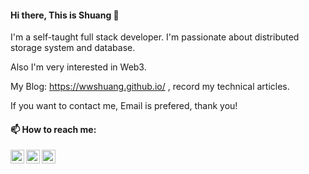 #### Hi there, This is Shuang 👋

I'm a self-taught full stack developer. I'm passionate about distributed storage system and database. 

Also I'm very interested in Web3.

My Blog: https://wwshuang.github.io/ , record my technical articles.

If you want to contact me, Email is prefered, thank you!

#### 📫 How to reach me:  

<a href="https://twitter.com/galaxycloude111">
  <img align="left" alt="wwShuang Twitter" width="22px" src="https://raw.githubusercontent.com/peterthehan/peterthehan/master/assets/twitter.svg" />
</a>
<a href="https://www.linkedin.com/in/shuang-g-214704127/">
  <img align="left" alt="Shuang's LinkedIN" width="22px" src="https://raw.githubusercontent.com/peterthehan/peterthehan/master/assets/linkedin.svg" />
</a>

<a href="https://stackoverflow.com/users/14174580/shuangww">
  <img align="left" alt="Shuang's Stack Overflow" width="22px" src="https://upload.wikimedia.org/wikipedia/commons/thumb/e/ef/Stack_Overflow_icon.svg/512px-Stack_Overflow_icon.svg.png?20190716190036" />
</a>


<!--
**wwShuang/wwShuang** is a ✨ _special_ ✨ repository because its `README.md` (this file) appears on your GitHub profile.

Here are some ideas to get you started:

- 🔭 I’m currently working on ...
- 🌱 I’m currently learning ...
- 👯 I’m looking to collaborate on ...
- 🤔 I’m looking for help with ...
- 💬 Ask me about ...
- 📫 How to reach me: ...
- 😄 Pronouns: ...
- ⚡ Fun fact: ...
-->

